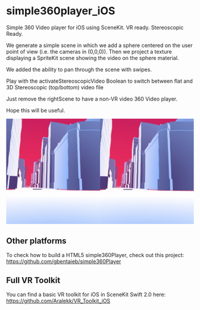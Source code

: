 # simple360player_iOS
Simple 360 Video player for iOS using SceneKit. VR ready. Stereoscopic Ready.

We generate a simple scene in which we add a sphere centered on the user point of view (i.e. the cameras in (0,0,0)).
Then we project a texture displaying a SpriteKit scene showing the video on the sphere material.

We added the ability to pan through the scene with swipes.

Play with the activateStereoscopicVideo Boolean to switch between flat and 3D Stereoscopic (top/bottom) video file

Just remove the rightScene to have a non-VR video 360 Video player.

Hope this will be useful.

![alt tag](https://github.com/Aralekk/simple360player_iOS/blob/master/S1.PNG)

## Other platforms

To check how to build a HTML5 simple360Player, check out this project: https://github.com/gbentaieb/simple360Player

## Full VR Toolkit

You can find a basic VR toolkit for iOS in SceneKit Swift 2.0 here: https://github.com/Aralekk/VR_Toolkit_iOS
